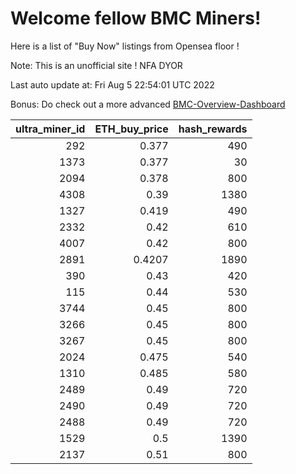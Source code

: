 # Welcome fellow BMC Miners!
Here is a list of "Buy Now" listings from Opensea floor !

Note: This is an unofficial site ! NFA DYOR

Last auto update at: Fri Aug  5 22:54:01 UTC 2022

Bonus: Do check out a more advanced [BMC-Overview-Dashboard](https://dune.com/defifunk/BMC-Overview-Dashboard)


|   ultra_miner_id |   ETH_buy_price |   hash_rewards |
|-----------------:|----------------:|---------------:|
|              292 |          0.377  |            490 |
|             1373 |          0.377  |             30 |
|             2094 |          0.378  |            800 |
|             4308 |          0.39   |           1380 |
|             1327 |          0.419  |            490 |
|             2332 |          0.42   |            610 |
|             4007 |          0.42   |            800 |
|             2891 |          0.4207 |           1890 |
|              390 |          0.43   |            420 |
|              115 |          0.44   |            530 |
|             3744 |          0.45   |            800 |
|             3266 |          0.45   |            800 |
|             3267 |          0.45   |            800 |
|             2024 |          0.475  |            540 |
|             1310 |          0.485  |            580 |
|             2489 |          0.49   |            720 |
|             2490 |          0.49   |            720 |
|             2488 |          0.49   |            720 |
|             1529 |          0.5    |           1390 |
|             2137 |          0.51   |            800 |
